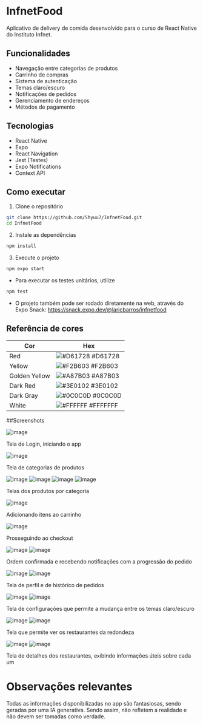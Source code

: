 # InfnetFood

Aplicativo de delivery de comida desenvolvido para o curso de React Native do Instituto Infnet.

## Funcionalidades

- Navegação entre categorias de produtos
- Carrinho de compras
- Sistema de autenticação
- Temas claro/escuro
- Notificações de pedidos
- Gerenciamento de endereços
- Métodos de pagamento

## Tecnologias

- React Native
- Expo
- React Navigation
- Jest (Testes)
- Expo Notifications
- Context API

## Como executar

1. Clone o repositório
```bash
git clone https://github.com/Shyuu7/InfnetFood.git
cd InfnetFood
```

2. Instale as dependências
```bash
npm install
```

3. Execute o projeto
```bash
npm expo start
```

* Para executar os testes unitários, utilize
```bash
npm test
```

* O projeto também pode ser rodado diretamente na web, através do Expo Snack:
    https://snack.expo.dev/@laricbarros/infnetfood 

## Referência de cores

| Cor            | Hex                                                                |
| ----------------- | ------------------------------------------------------------------ |
| Red | ![#D61728](https://via.placeholder.com/10/D61728?text=+) #D61728 |
| Yellow | ![#F2B603](https://via.placeholder.com/10/F2B603?text=+) #F2B603 |
| Golden Yellow | ![#A87B03](https://via.placeholder.com/10/A87B03?text=+) #A87B03 |
| Dark Red | ![#3E0102](https://via.placeholder.com/10/3E0102?text=+) #3E0102 |
| Dark Gray | ![#0C0C0D](https://via.placeholder.com/10/0C0C0D?text=+) #0C0C0D |
| White | ![#FFFFFF](https://via.placeholder.com/10/ffffff?text=+) #FFFFFFF |

##Screenshots

![image](https://github.com/user-attachments/assets/2c0ce874-b0ca-4a0e-a4bd-c31b21bccf9f)


Tela de Login, iniciando o app


![image](https://github.com/user-attachments/assets/fcfbff04-4e8e-4708-84c6-06eddce280e8)


Tela de categorias de produtos


![image](https://github.com/user-attachments/assets/206a138b-f34d-4d09-8f85-96508907319f)
![image](https://github.com/user-attachments/assets/15443ab3-a18c-45eb-8380-cc7ed368dcc7)
![image](https://github.com/user-attachments/assets/ac2fe396-7aa1-48af-a6da-da674acd146e)
![image](https://github.com/user-attachments/assets/413fedc1-f804-4a97-a14c-74fbc854016f)


Telas dos produtos por categoria


![image](https://github.com/user-attachments/assets/35007a2b-b1e5-4564-af45-87c0139af514)


Adicionando itens ao carrinho


![image](https://github.com/user-attachments/assets/a3ea8d79-c396-4007-b369-16c1a1850027)


Prosseguindo ao checkout


![image](https://github.com/user-attachments/assets/a2726e60-0412-407b-b2a7-c9c90e11416d)
![image](https://github.com/user-attachments/assets/2252bf3c-4aa7-4338-81f0-1319811d2128)


Ordem confirmada e recebendo notificações com a progressão do pedido


![image](https://github.com/user-attachments/assets/59885376-5d65-4358-a0ab-f41c15d22999)
![image](https://github.com/user-attachments/assets/7f40bee7-7ca1-4aed-8d8a-23d8e6fc38fe)


Tela de perfil e de histórico de pedidos


![image](https://github.com/user-attachments/assets/80e5d635-08fe-40eb-bdcf-1be74ee80532)
![image](https://github.com/user-attachments/assets/867bb425-5e7d-4549-a775-67a186b1d1db)

Tela de configurações que permite a mudança entre os temas claro/escuro

![image](https://github.com/user-attachments/assets/e149533e-71b0-4301-8493-392c05c8d463)
![image](https://github.com/user-attachments/assets/fe7e8ca9-e9e1-4e6c-9944-af562161fc11)

Tela que permite ver os restaurantes da redondeza

![image](https://github.com/user-attachments/assets/db4afea5-23fb-43b1-bb8e-ef057d954f64)
![image](https://github.com/user-attachments/assets/6d335639-1223-44ce-862f-30d44e848018)

Tela de detalhes dos restaurantes, exibindo informações úteis sobre cada um

# Observações relevantes

Todas as informações disponibilizadas no app são fantasiosas, sendo geradas por uma IA generativa. Sendo assim, não refletem a realidade e não devem ser tomadas como verdade.


































